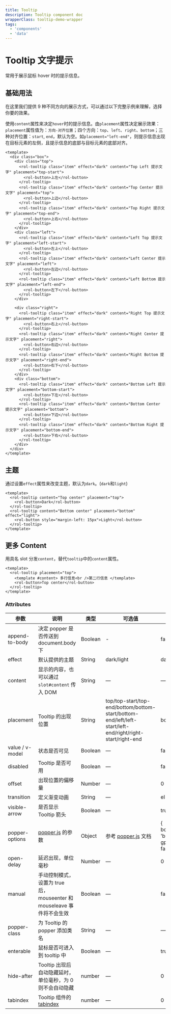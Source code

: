 ```yaml
---
title: Tooltip
description: Tooltip component doc
wrapperClass: tooltip-demo-wrapper
tags:
  - 'components'
  - 'data'
---
```


# Tooltip 文字提示

常用于展示鼠标 hover 时的提示信息。

## 基础用法

在这里我们提供 9 种不同方向的展示方式，可以通过以下完整示例来理解，选择你要的效果。

使用`content`属性来决定`hover`时的提示信息。由`placement`属性决定展示效果：`placement`属性值为：`方向-对齐位置`；四个方向：`top`、`left`、`right`、`bottom`；三种对齐位置：`start`, `end`，默认为空。如`placement="left-end"`，则提示信息出现在目标元素的左侧，且提示信息的底部与目标元素的底部对齐。

```vue demo
<template>
  <div class="box">
    <div class="top">
      <rol-tooltip class="item" effect="dark" content="Top Left 提示文字" placement="top-start">
        <rol-button>上左</rol-button>
      </rol-tooltip>
      <rol-tooltip class="item" effect="dark" content="Top Center 提示文字" placement="top">
        <rol-button>上边</rol-button>
      </rol-tooltip>
      <rol-tooltip class="item" effect="dark" content="Top Right 提示文字" placement="top-end">
        <rol-button>上右</rol-button>
      </rol-tooltip>
    </div>
    <div class="left">
      <rol-tooltip class="item" effect="dark" content="Left Top 提示文字" placement="left-start">
        <rol-button>左上</rol-button>
      </rol-tooltip>
      <rol-tooltip class="item" effect="dark" content="Left Center 提示文字" placement="left">
        <rol-button>左边</rol-button>
      </rol-tooltip>
      <rol-tooltip class="item" effect="dark" content="Left Bottom 提示文字" placement="left-end">
        <rol-button>左下</rol-button>
      </rol-tooltip>
    </div>

    <div class="right">
      <rol-tooltip class="item" effect="dark" content="Right Top 提示文字" placement="right-start">
        <rol-button>右上</rol-button>
      </rol-tooltip>
      <rol-tooltip class="item" effect="dark" content="Right Center 提示文字" placement="right">
        <rol-button>右边</rol-button>
      </rol-tooltip>
      <rol-tooltip class="item" effect="dark" content="Right Bottom 提示文字" placement="right-end">
        <rol-button>右下</rol-button>
      </rol-tooltip>
    </div>
    <div class="bottom">
      <rol-tooltip class="item" effect="dark" content="Bottom Left 提示文字" placement="bottom-start">
        <rol-button>下左</rol-button>
      </rol-tooltip>
      <rol-tooltip class="item" effect="dark" content="Bottom Center 提示文字" placement="bottom">
        <rol-button>下边</rol-button>
      </rol-tooltip>
      <rol-tooltip class="item" effect="dark" content="Bottom Right 提示文字" placement="bottom-end">
        <rol-button>下右</rol-button>
      </rol-tooltip>
    </div>
  </div>
</template>
```

## 主题

通过设置`effect`属性来改变主题，默认为`dark`。(`dark`和`light`)

```vue demo
<template>
  <rol-tooltip content="Top center" placement="top">
    <rol-button>Dark</rol-button>
  </rol-tooltip>
  <rol-tooltip content="Bottom center" placement="bottom" effect="light">
    <rol-button style="margin-left: 15px">Light</rol-button>
  </rol-tooltip>
</template>
```

## 更多 Content

用具名 slot 分发`content`，替代`tooltip`中的`content`属性。

```vue demo
<template>
  <rol-tooltip placement="top">
    <template #content> 多行信息<br />第二行信息 </template>
    <rol-button>Top center</rol-button>
  </rol-tooltip>
</template>
```

### Attributes

| 参数            | 说明                                                                                                    | 类型    | 可选值                                                                                                    | 默认值                                                |
| --------------- | ------------------------------------------------------------------------------------------------------- | ------- | --------------------------------------------------------------------------------------------------------- | ----------------------------------------------------- |
| append-to-body  | 决定 popper 是否传送到 document.body 下                                                                 | Boolean | -                                                                                                         | false                                                 |
| effect          | 默认提供的主题                                                                                          | String  | dark/light                                                                                                | dark                                                  |
| content         | 显示的内容，也可以通过 `slot#content` 传入 DOM                                                          | String  | —                                                                                                         | —                                                     |
| placement       | Tooltip 的出现位置                                                                                      | String  | top/top-start/top-end/bottom/bottom-start/bottom-end/left/left-start/left-end/right/right-start/right-end | bottom                                                |
| value / v-model | 状态是否可见                                                                                            | Boolean | —                                                                                                         | false                                                 |
| disabled        | Tooltip 是否可用                                                                                        | Boolean | —                                                                                                         | false                                                 |
| offset          | 出现位置的偏移量                                                                                        | Number  | —                                                                                                         | 0                                                     |
| transition      | 定义渐变动画                                                                                            | String  | —                                                                                                         | el-fade-in-linear                                     |
| visible-arrow   | 是否显示 Tooltip 箭头                                                                                   | Boolean | —                                                                                                         | true                                                  |
| popper-options  | [popper.js](https://popper.js.org/documentation.html) 的参数                                            | Object  | 参考 [popper.js](https://popper.js.org/documentation.html) 文档                                           | { boundariesElement: 'body', gpuAcceleration: false } |
| open-delay      | 延迟出现，单位毫秒                                                                                      | Number  | —                                                                                                         | 0                                                     |
| manual          | 手动控制模式，设置为 true 后，mouseenter 和 mouseleave 事件将不会生效                                   | Boolean | —                                                                                                         | false                                                 |
| popper-class    | 为 Tooltip 的 popper 添加类名                                                                           | String  | —                                                                                                         | —                                                     |
| enterable       | 鼠标是否可进入到 tooltip 中                                                                             | Boolean | —                                                                                                         | true                                                  |
| hide-after      | Tooltip 出现后自动隐藏延时，单位毫秒，为 0 则不会自动隐藏                                               | number  | —                                                                                                         | 0                                                     |
| tabindex        | Tooltip 组件的 [tabindex](https://developer.mozilla.org/en-US/docs/Web/HTML/Global_attributes/tabindex) | number  | —                                                                                                         | 0                                                     |

